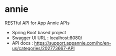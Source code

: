 # annie
RESTful API for App Annie APIs
- Spring Boot based project
- Swagger UI URL : localhost:8080/
- API docs : https://support.appannie.com/hc/en-us/categories/202773667-API




